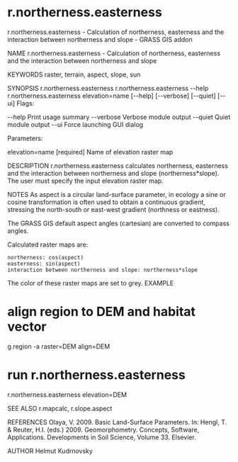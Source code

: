 # r.northerness.easterness
r.northerness.easterness - Calculation of northerness, easterness and the interaction between northerness and slope - GRASS GIS addon

NAME
r.northerness.easterness - Calculation of northerness, easterness and the interaction between northerness and slope

KEYWORDS
raster, terrain, aspect, slope, sun

SYNOPSIS
r.northerness.easterness
r.northerness.easterness --help
r.northerness.easterness elevation=name [--help] [--verbose] [--quiet] [--ui]
Flags:

--help
    Print usage summary
--verbose
    Verbose module output
--quiet
    Quiet module output
--ui
    Force launching GUI dialog

Parameters:

elevation=name [required]
    Name of elevation raster map

DESCRIPTION
r.northerness.easterness calculates northerness, easterness and the interaction between northerness and slope (northerness*slope). The user must specify the input elevation raster map.

NOTES
As aspect is a circular land-surface parameter, in ecology a sine or cosine transformation is often used to obtain a continuous gradient, stressing the north-south or east-west gradient (northness or eastness).

The GRASS GIS default aspect angles (cartesian) are converted to compass angles.

Calculated raster maps are:

    northerness: cos(aspect)
    easterness: sin(aspect)
    interaction between northerness and slope: northerness*slope

The color of these raster maps are set to grey.
EXAMPLE

  # align region to DEM and habitat vector
  g.region -a raster=DEM align=DEM

  # run r.northerness.easterness
  r.northerness.easterness elevation=DEM
 

SEE ALSO
r.mapcalc, r.slope.aspect

REFERENCES
Olaya, V. 2009. Basic Land-Surface Parameters. In: Hengl, T. & Reuter, H.I. (eds.) 2009. Geomorphometry. Concepts, Software, Applications. Developments in Soil Science, Volume 33. Elsevier.

AUTHOR
Helmut Kudrnovsky 
